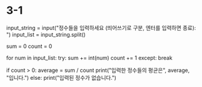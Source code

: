 # 3-1
input_string = input("정수들을 입력하세요 (띄어쓰기로 구분, 엔터를 입력하면 종료): ")
input_list = input_string.split()

sum = 0
count = 0

for num in input_list:
    try:
        sum += int(num)
        count += 1
    except:
        break

if count > 0:
    average = sum / count
    print("입력한 정수들의 평균은", average, "입니다.")
else:
    print("입력된 정수가 없습니다.")
